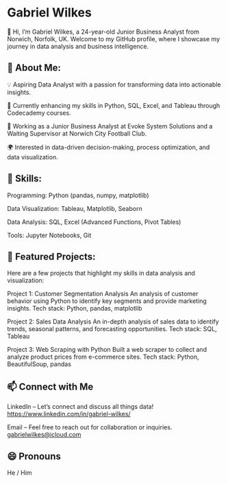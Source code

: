 # <strong>Gabriel Wilkes</strong>

👋 Hi, I’m Gabriel Wilkes, a 24-year-old Junior Business Analyst from Norwich, Norfolk, UK. Welcome to my GitHub profile, where I showcase my journey in data analysis and business intelligence.

## 👀 <b>About Me:</b>

💡 Aspiring Data Analyst with a passion for transforming data into actionable insights.

🌱 Currently enhancing my skills in Python, SQL, Excel, and Tableau through Codecademy courses.

💼 Working as a Junior Business Analyst at Evoke System Solutions and a Waiting Supervisor at Norwich City Football Club.

🌍 Interested in data-driven decision-making, process optimization, and data visualization.

## 🔨 <b>Skills:</b>

Programming: Python (pandas, numpy, matplotlib)

Data Visualization: Tableau, Matplotlib, Seaborn

Data Analysis: SQL, Excel (Advanced Functions, Pivot Tables)

Tools: Jupyter Notebooks, Git

## 📂 <b>Featured Projects:</b>

Here are a few projects that highlight my skills in data analysis and visualization:

Project 1: Customer Segmentation Analysis
An analysis of customer behavior using Python to identify key segments and provide marketing insights.
Tech stack: Python, pandas, matplotlib

Project 2: Sales Data Analysis
An in-depth analysis of sales data to identify trends, seasonal patterns, and forecasting opportunities.
Tech stack: SQL, Tableau

Project 3: Web Scraping with Python
Built a web scraper to collect and analyze product prices from e-commerce sites.
Tech stack: Python, BeautifulSoup, pandas

## 📫 <b>Connect with Me</b>

LinkedIn – Let’s connect and discuss all things data! https://www.linkedin.com/in/gabriel-wilkes/ 

Email – Feel free to reach out for collaboration or inquiries. gabrielwilkes@icloud.com

## 😄 <b>Pronouns</b>

He / Him

